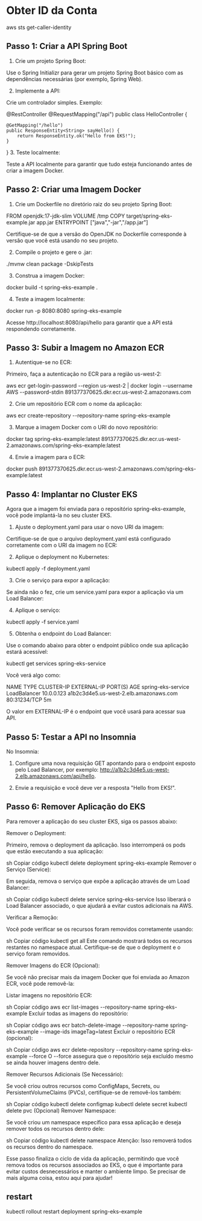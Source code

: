 # Obter ID da Conta

aws sts get-caller-identity

## Passo 1: Criar a API Spring Boot

1. Crie um projeto Spring Boot:

Use o Spring Initializr para gerar um projeto Spring Boot básico com as dependências necessárias (por exemplo, Spring Web).

2. Implemente a API:

Crie um controlador simples. Exemplo:

@RestController
@RequestMapping("/api")
public class HelloController {

    @GetMapping("/hello")
    public ResponseEntity<String> sayHello() {
        return ResponseEntity.ok("Hello from EKS!");
    }
}
3. Teste localmente:

Teste a API localmente para garantir que tudo esteja funcionando antes de criar a imagem Docker.

## Passo 2: Criar uma Imagem Docker

1. Crie um Dockerfile no diretório raiz do seu projeto Spring Boot:

FROM openjdk:17-jdk-slim
VOLUME /tmp
COPY target/spring-eks-example.jar app.jar
ENTRYPOINT ["java","-jar","/app.jar"]

Certifique-se de que a versão do OpenJDK no Dockerfile corresponde à versão que você está usando no seu projeto.

2. Compile o projeto e gere o .jar:

./mvnw clean package -DskipTests

3. Construa a imagem Docker:

docker build -t spring-eks-example .

4. Teste a imagem localmente:

docker run -p 8080:8080 spring-eks-example

Acesse http://localhost:8080/api/hello para garantir que a API está respondendo corretamente.

## Passo 3: Subir a Imagem no Amazon ECR

1. Autentique-se no ECR:

Primeiro, faça a autenticação no ECR para a região us-west-2:

aws ecr get-login-password --region us-west-2 | docker login --username AWS --password-stdin 891377370625.dkr.ecr.us-west-2.amazonaws.com

2. Crie um repositório ECR com o nome da aplicação:

aws ecr create-repository --repository-name spring-eks-example

3. Marque a imagem Docker com o URI do novo repositório:

docker tag spring-eks-example:latest 891377370625.dkr.ecr.us-west-2.amazonaws.com/spring-eks-example:latest

4. Envie a imagem para o ECR:

docker push 891377370625.dkr.ecr.us-west-2.amazonaws.com/spring-eks-example:latest

## Passo 4: Implantar no Cluster EKS

Agora que a imagem foi enviada para o repositório spring-eks-example, você pode implantá-la no seu cluster EKS.

1. Ajuste o deployment.yaml para usar o novo URI da imagem:

Certifique-se de que o arquivo deployment.yaml está configurado corretamente com o URI da imagem no ECR:

2. Aplique o deployment no Kubernetes:

kubectl apply -f deployment.yaml

3. Crie o serviço para expor a aplicação:

Se ainda não o fez, crie um service.yaml para expor a aplicação via um Load Balancer:


4. Aplique o serviço:

kubectl apply -f service.yaml

5. Obtenha o endpoint do Load Balancer:

Use o comando abaixo para obter o endpoint público onde sua aplicação estará acessível:

kubectl get services spring-eks-service

Você verá algo como:

NAME                  TYPE           CLUSTER-IP      EXTERNAL-IP                             PORT(S)         AGE
spring-eks-service    LoadBalancer   10.0.0.123      a1b2c3d4e5.us-west-2.elb.amazonaws.com   80:31234/TCP    5m

O valor em EXTERNAL-IP é o endpoint que você usará para acessar sua API.

## Passo 5: Testar a API no Insomnia

No Insomnia:

1. Configure uma nova requisição GET apontando para o endpoint exposto pelo Load Balancer, por exemplo: http://a1b2c3d4e5.us-west-2.elb.amazonaws.com/api/hello.

2. Envie a requisição e você deve ver a resposta "Hello from EKS!".


## Passo 6: Remover Aplicação do EKS
Para remover a aplicação do seu cluster EKS, siga os passos abaixo:

Remover o Deployment:

Primeiro, remova o deployment da aplicação. Isso interromperá os pods que estão executando a sua aplicação:

sh
Copiar código
kubectl delete deployment spring-eks-example
Remover o Serviço (Service):

Em seguida, remova o serviço que expõe a aplicação através de um Load Balancer:

sh
Copiar código
kubectl delete service spring-eks-service
Isso liberará o Load Balancer associado, o que ajudará a evitar custos adicionais na AWS.

Verificar a Remoção:

Você pode verificar se os recursos foram removidos corretamente usando:

sh
Copiar código
kubectl get all
Este comando mostrará todos os recursos restantes no namespace atual. Certifique-se de que o deployment e o serviço foram removidos.

Remover Imagens do ECR (Opcional):

Se você não precisar mais da imagem Docker que foi enviada ao Amazon ECR, você pode removê-la:

Listar imagens no repositório ECR:

sh
Copiar código
aws ecr list-images --repository-name spring-eks-example
Excluir todas as imagens do repositório:

sh
Copiar código
aws ecr batch-delete-image --repository-name spring-eks-example --image-ids imageTag=latest
Excluir o repositório ECR (opcional):

sh
Copiar código
aws ecr delete-repository --repository-name spring-eks-example --force
O --force assegura que o repositório seja excluído mesmo se ainda houver imagens dentro dele.

Remover Recursos Adicionais (Se Necessário):

Se você criou outros recursos como ConfigMaps, Secrets, ou PersistentVolumeClaims (PVCs), certifique-se de removê-los também:

sh
Copiar código
kubectl delete configmap <configmap-name>
kubectl delete secret <secret-name>
kubectl delete pvc <pvc-name>
(Opcional) Remover Namespace:

Se você criou um namespace específico para essa aplicação e deseja remover todos os recursos dentro dele:

sh
Copiar código
kubectl delete namespace <namespace-name>
Atenção: Isso removerá todos os recursos dentro do namespace.

Esse passo finaliza o ciclo de vida da aplicação, permitindo que você remova todos os recursos associados ao EKS, o que é importante para evitar custos desnecessários e manter o ambiente limpo. Se precisar de mais alguma coisa, estou aqui para ajudar!


## restart
kubectl rollout restart deployment spring-eks-example  